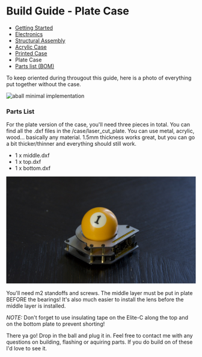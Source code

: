 # Build Guide - Plate Case

* [Getting Started](../docs/bg_getting_started.md)
* [Electronics](../docs/bg_electronics.md)
* [Structural Assembly](../docs/bg_structure.md)
* [Acrylic Case](../docs/bg_case_acrylic.md)
* [Printed Case](../docs/bg_case_printed.md)
* Plate Case
* [Parts list (BOM)](../docs/bom.md)


To keep oriented during througout this guide, here is a photo of everything put together without the case.

![aball minimal implementation](../photos/aball_min.jpeg "aball minimal implementation")

### Parts List

For the plate version of the case, you'll need three pieces in total.  You can find all the .dxf
files in the /case/laser_cut_plate. You can use metal, acrylic, wood... basically any material.  1.5mm
thickness works great, but you can go a bit thicker/thinner and everything should still work.

* 1 x middle.dxf
* 1 x top.dxf
* 1 x bottom.dxf

![Plate Case](../photos/plate_case.jpeg "Sooo metallic!")

You'll need m2 standoffs and screws.  The middle layer must be put in plate BEFORE the bearings!  It's 
also much easier to install the lens before the middle layer is installed.

*NOTE:* Don't forget to use insulating tape on the Elite-C along the top 
and on the bottom plate to prevent shorting!


There ya go! Drop in the ball and plug it in.  Feel free to 
contact me with any questions on building, flashing or aquiring parts.  If you do build on of these
I'd love to see it.
